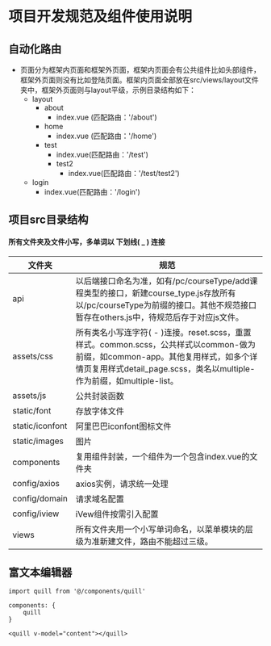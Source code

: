 # 项目开发规范及组件使用说明

## 自动化路由
* 页面分为框架内页面和框架外页面，框架内页面会有公共组件比如头部组件，框架外页面则没有比如登陆页面。框架内页面全部放在src/views/layout文件夹中，框架外页面则与layout平级，示例目录结构如下：
    - layout
        - about
            - index.vue (匹配路由：'/about')
        - home
            - index.vue (匹配路由：'/home')
        - test
            - index.vue(匹配路由：'/test')
            - test2
                - index.vue(匹配路由：'/test/test2')
    - login
        - index.vue(匹配路由：'/login')

## 项目src目录结构
#### 所有文件夹及文件小写，多单词以 下划线( _ ) 连接
| 文件夹 | 规范 |
| ---- | ---- |
| api | 以后端接口命名为准，如有/pc/courseType/add课程类型的接口，新建course_type.js存放所有以/pc/courseType为前缀的接口。其他不规范接口暂存在others.js中，待规范后存于对应js文件。 |
| assets/css | 所有类名小写连字符( - )连接。reset.scss，重置样式。common.scss，公共样式以common-做为前缀，如common-app。其他复用样式，如多个详情页复用样式detail_page.scss，类名以multiple-作为前缀，如multiple-list。 |
| assets/js | 公共封装函数 |
| static/font | 存放字体文件 |
| static/iconfont | 阿里巴巴iconfont图标文件 |
| static/images | 图片 |
| components | 复用组件封装，一个组件为一个包含index.vue的文件夹 |
| config/axios | axios实例，请求统一处理 |
| config/domain | 请求域名配置 |
| config/iview | iVew组件按需引入配置 |
| views | 所有文件夹用一个小写单词命名，以菜单模块的层级为准新建文件，路由不能超过三级。 |

## 富文本编辑器
```
import quill from '@/components/quill'

components: {
    quill
}

<quill v-model="content"></quill>
```

